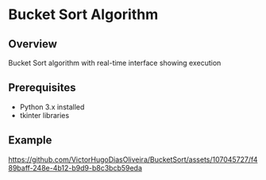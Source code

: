 # Bucket Sort Algorithm

## Overview
Bucket Sort algorithm with real-time interface showing execution

## Prerequisites
- Python 3.x installed
- tkinter libraries

## Example
https://github.com/VictorHugoDiasOliveira/BucketSort/assets/107045727/f489baff-248e-4b12-b9d9-b8c3bcb59eda
